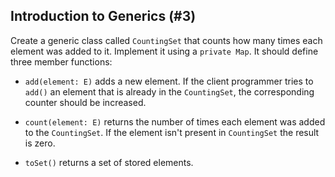 ## Introduction to Generics (#3)

Create a generic class called `CountingSet` that counts how many times each
element was added to it. Implement it using a `private Map`. It should define
three member functions:

-   `add(element: E)` adds a new element. If the client programmer tries to
    `add()` an element that is already in the `CountingSet`, the corresponding
    counter should be increased.

-   `count(element: E)` returns the number of times each element was added to
    the `CountingSet`. If the element isn't present in `CountingSet` the result
    is zero.

-   `toSet()` returns a set of stored elements.
